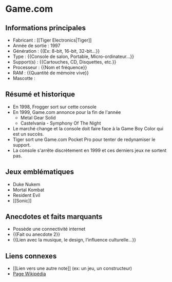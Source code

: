 # Game.com

## Informations principales
- Fabricant : [[Tiger Electronics|Tiger]]
- Année de sortie : 1997
- Génération : {{Ex: 8-bit, 16-bit, 32-bit...}}
- Type : {{Console de salon, Portable, Micro-ordinateur...}}
- Support(s) : {{Cartouches, CD, Disquettes, etc.}}
- Processeur : {{Nom et fréquence}}
- RAM : {{Quantité de mémoire vive}}
- Mascotte : 

## Résumé et historique
- En 1998, Frogger sort sur cette console
- En 1999, Game.com annonce pour la fin de l'année
	- Metal Gear Solid
	- Castelvania - Symphony Of The Night
- Le marché change et la console doit faire face à la Game Boy Color qui est un succès.
- Tiger sort une Game.com Pocket Pro pour tenter de redynamiser le support.
- La console s'arrête discrètement en 1999 et ces derniers jeux ne sortent pas.

## Jeux emblématiques
- Duke Nukem
- Mortal Kombat
- Resident Evil
- [[Sonic]]

## Anecdotes et faits marquants
- Possède une connectivité internet
- {{Fait ou anecdote 2}}
- {{Lien avec la musique, le design, l’influence culturelle...}}

## Liens connexes
- [[Lien vers une autre note]] (ex: un jeu, un constructeur)
- [Page Wikipédia](https://wikipedia.org)
